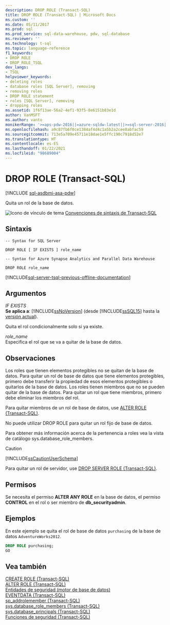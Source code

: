 ```yaml
---
description: DROP ROLE (Transact-SQL)
title: DROP ROLE (Transact-SQL) | Microsoft Docs
ms.custom: ''
ms.date: 05/11/2017
ms.prod: sql
ms.prod_service: sql-data-warehouse, pdw, sql-database
ms.reviewer: ''
ms.technology: t-sql
ms.topic: language-reference
f1_keywords:
- DROP ROLE
- DROP_ROLE_TSQL
dev_langs:
- TSQL
helpviewer_keywords:
- deleting roles
- database roles [SQL Server], removing
- removing roles
- DROP ROLE statement
- roles [SQL Server], removing
- dropping roles
ms.assetid: 1f6f13ae-56a2-4ef1-93f5-8e6151b83e1d
author: VanMSFT
ms.author: vanto
monikerRange: '>=aps-pdw-2016||=azure-sqldw-latest||>=sql-server-2016||>=sql-server-linux-2017||=azuresqldb-mi-current'
ms.openlocfilehash: a9c87fb6f0ce1384af4d4c1a5b2a2cee8abfac59
ms.sourcegitcommit: 713e5a709e45711e18dae1e5ffc190c7918d52e7
ms.translationtype: HT
ms.contentlocale: es-ES
ms.lasthandoff: 01/22/2021
ms.locfileid: "98689004"
---
```

# <a name="drop-role-transact-sql"></a>DROP ROLE (Transact-SQL)
[!INCLUDE [sql-asdbmi-asa-pdw](../../includes/applies-to-version/sql-asdbmi-asa-pdw.md)]

  Quita un rol de la base de datos.  
  
 ![Icono de vínculo de tema](../../database-engine/configure-windows/media/topic-link.gif "Icono de vínculo de tema") [Convenciones de sintaxis de Transact-SQL](../../t-sql/language-elements/transact-sql-syntax-conventions-transact-sql.md)  
  
## <a name="syntax"></a>Sintaxis  
  
```syntaxsql  
-- Syntax for SQL Server  
  
DROP ROLE [ IF EXISTS ] role_name  
```  
  

```syntaxsql  
-- Syntax for Azure Synapse Analytics and Parallel Data Warehouse  

DROP ROLE role_name  
```  
  
[!INCLUDE[sql-server-tsql-previous-offline-documentation](../../includes/sql-server-tsql-previous-offline-documentation.md)]

## <a name="arguments"></a>Argumentos
 *IF EXISTS*  
 **Se aplica a**: [!INCLUDE[ssNoVersion](../../includes/ssnoversion-md.md)] (desde [!INCLUDE[ssSQL15](../../includes/sssql16-md.md)] hasta la [versión actual](../../sql-server/what-s-new-in-sql-server-2016.md)).  
  
 Quita el rol condicionalmente solo si ya existe.  
  
 *role_name*  
 Especifica el rol que se va a quitar de la base de datos.  
  
## <a name="remarks"></a>Observaciones  
 Los roles que tienen elementos protegibles no se quitan de la base de datos. Para quitar un rol de base de datos que tiene elementos protegibles, primero debe transferir la propiedad de esos elementos protegibles o quitarlos de la base de datos. Los roles tienen miembros que no se pueden quitar de la base de datos. Para quitar un rol que tiene miembros, primero debe eliminar los miembros del rol.  
  
 Para quitar miembros de un rol de base de datos, use [ALTER ROLE &#40;Transact-SQL&#41;](../../t-sql/statements/alter-role-transact-sql.md).  
  
 No puede utilizar DROP ROLE para quitar un rol fijo de base de datos.  
  
 Para obtener más información acerca de la pertenencia a roles vea la vista de catálogo sys.database_role_members.  
  
> [!CAUTION]  
>  [!INCLUDE[ssCautionUserSchema](../../includes/sscautionuserschema-md.md)]  
  
 Para quitar un rol de servidor, use [DROP SERVER ROLE &#40;Transact-SQL&#41;](../../t-sql/statements/drop-server-role-transact-sql.md).  
  
## <a name="permissions"></a>Permisos  
 Se necesita el permiso **ALTER ANY ROLE** en la base de datos, el permiso **CONTROL** en el rol o ser miembro de **db_securityadmin**.  
  
## <a name="examples"></a>Ejemplos  
 En este ejemplo se quita el rol de base de datos `purchasing` de la base de datos `AdventureWorks2012`.  
  
```sql  
DROP ROLE purchasing;  
GO  
```  
  
  
## <a name="see-also"></a>Vea también  
 [CREATE ROLE &#40;Transact-SQL&#41;](../../t-sql/statements/create-role-transact-sql.md)   
 [ALTER ROLE &#40;Transact-SQL&#41;](../../t-sql/statements/alter-role-transact-sql.md)   
 [Entidades de seguridad &#40;motor de base de datos&#41;](../../relational-databases/security/authentication-access/principals-database-engine.md)   
 [EVENTDATA &#40;Transact-SQL&#41;](../../t-sql/functions/eventdata-transact-sql.md)   
 [sp_addrolemember &#40;Transact-SQL&#41;](../../relational-databases/system-stored-procedures/sp-addrolemember-transact-sql.md)   
 [sys.database_role_members &#40;Transact-SQL&#41;](../../relational-databases/system-catalog-views/sys-database-role-members-transact-sql.md)   
 [sys.database_principals &#40;Transact-SQL&#41;](../../relational-databases/system-catalog-views/sys-database-principals-transact-sql.md)   
 [Funciones de seguridad &#40;Transact-SQL&#41;](../../t-sql/functions/security-functions-transact-sql.md)  
